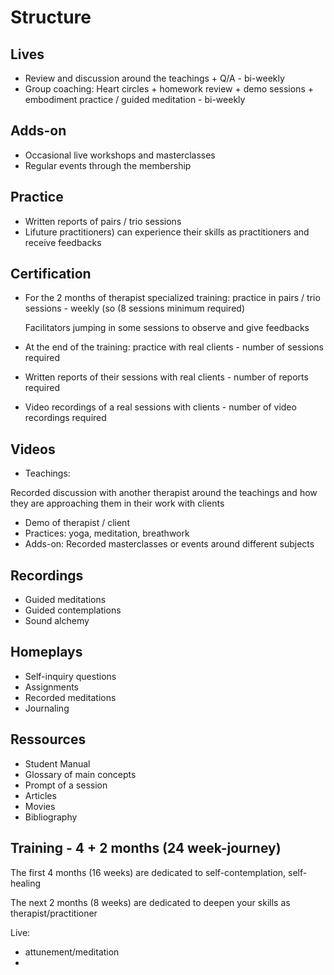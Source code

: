 # Structure

## Lives

- Review and discussion around the teachings + Q/A - bi-weekly
- Group coaching: Heart circles + homework review +  demo sessions + embodiment practice / guided meditation - bi-weekly

## Adds-on

- Occasional live workshops and masterclasses
- Regular events through the membership

## Practice

- Written reports of pairs / trio sessions
- Lifuture practitioners) can experience their skills as practitioners and receive feedbacks

## Certification

- For the 2 months of therapist specialized training: practice in pairs / trio sessions - weekly (so (8 sessions minimum required)
    
    Facilitators jumping in some sessions to observe and give feedbacks
    
- At the end of the training: practice with real clients - number of sessions required
- Written reports of their sessions with real clients - number of reports required
- Video recordings of a real sessions with clients - number of video recordings required

## Videos

- Teachings:

Recorded discussion with another therapist around the teachings and how they are approaching them in their work with clients

- Demo of therapist / client
- Practices: yoga, meditation, breathwork
- Adds-on: Recorded masterclasses or events around different subjects

## Recordings

- Guided meditations
- Guided contemplations
- Sound alchemy

## Homeplays

- Self-inquiry questions
- Assignments
- Recorded meditations
- Journaling

## Ressources

- Student Manual
- Glossary of main concepts
- Prompt of a session
- Articles
- Movies
- Bibliography

## Training - 4 + 2 months (24 week-journey)

The first 4 months (16 weeks) are dedicated to self-contemplation, self-healing

The next 2 months (8 weeks) are dedicated to deepen your skills as therapist/practitioner

Live: 

- attunement/meditation
-